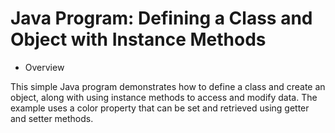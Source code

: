 # Java Program: Defining a Class and Object with Instance Methods

* Overview

This simple Java program demonstrates how to define a class and create an object, along with using instance methods to access and modify data. The example uses a color property that can be set and retrieved using getter and setter methods.